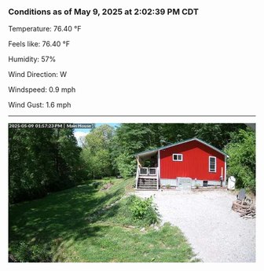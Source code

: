 ### Conditions as of May 9, 2025 at 2:02:39 PM CDT 

Temperature: 76.40 &deg;F

Feels like: 76.40 &deg;F

Humidity: 57%

Wind Direction: W

Windspeed: 0.9 mph

Wind Gust: 1.6 mph

---

<img src="./images/latest.jpeg"/>

